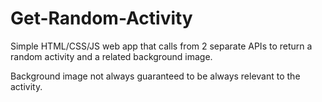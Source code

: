 # Get-Random-Activity

Simple HTML/CSS/JS web app that calls from 2 separate APIs to return a random activity and a related background image.

Background image not always guaranteed to be always relevant to the activity.